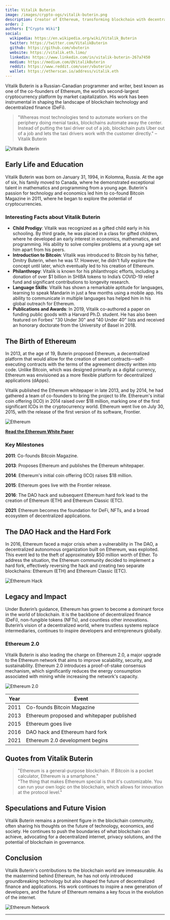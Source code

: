 ```yaml
---
title: Vitalik Buterin
image: /images/crypto-ogs/vitalik-buterin.png
description: Creator of Ethereum, transforming blockchain with decentralized finance and smart contracts.
order: 2
authors: ["Crypto Wiki"]
social:
  wikipedia: https://en.wikipedia.org/wiki/Vitalik_Buterin
  twitter: https://twitter.com/VitalikButerin
  github: https://github.com/vbuterin
  website: https://vitalik.eth.limo/
  linkedin: https://www.linkedin.com/in/vitalik-buterin-267a7450
  medium: https://medium.com/@VitalikButerin
  reddit: https://www.reddit.com/user/vbuterin/
  wallet: https://etherscan.io/address/vitalik.eth
---
```


Vitalik Buterin is a Russian-Canadian programmer and writer, best known as one of the co-founders of Ethereum, the world’s second-largest cryptocurrency platform by market capitalization. His work has been instrumental in shaping the landscape of blockchain technology and decentralized finance (DeFi).

> "Whereas most technologies tend to automate workers on the periphery doing menial tasks, blockchains automate away the center. Instead of putting the taxi driver out of a job, blockchain puts Uber out of a job and lets the taxi drivers work with the customer directly." – Vitalik Buterin

![Vitalik Buterin](/images/posts/vitalik-buterin.jpg)

## Early Life and Education

Vitalik Buterin was born on January 31, 1994, in Kolomna, Russia. At the age of six, his family moved to Canada, where he demonstrated exceptional talent in mathematics and programming from a young age. Buterin's passion for technology and economics led him to co-found Bitcoin Magazine in 2011, where he began to explore the potential of cryptocurrencies.

### Interesting Facts about Vitalik Buterin

- **Child Prodigy**: Vitalik was recognized as a gifted child early in his schooling. By third grade, he was placed in a class for gifted children, where he developed an early interest in economics, mathematics, and programming. His ability to solve complex problems at a young age set him apart from his peers.
- **Introduction to Bitcoin**: Vitalik was introduced to Bitcoin by his father, Dmitry Buterin, when he was 17. However, he didn't fully explore the concept until later, which eventually led to his creation of Ethereum.
- **Philanthropy**: Vitalik is known for his philanthropic efforts, including a donation of over $1 billion in SHIBA tokens to India’s COVID-19 relief fund and significant contributions to longevity research.
- **Language Skills**: Vitalik has shown a remarkable aptitude for languages, learning to speak Mandarin in just a few months using a mobile app. His ability to communicate in multiple languages has helped him in his global outreach for Ethereum.
- **Publications and Awards**: In 2019, Vitalik co-authored a paper on funding public goods with a Harvard Ph.D. student. He has also been featured on Forbes' "30 Under 30" and "40 Under 40" lists and received an honorary doctorate from the University of Basel in 2018.

## The Birth of Ethereum

In 2013, at the age of 19, Buterin proposed Ethereum, a decentralized platform that would allow for the creation of smart contracts—self-executing contracts with the terms of the agreement directly written into code. Unlike Bitcoin, which was designed primarily as a digital currency, Ethereum was envisioned as a more flexible platform for decentralized applications (dApps).

Vitalik published the Ethereum whitepaper in late 2013, and by 2014, he had gathered a team of co-founders to bring the project to life. Ethereum's initial coin offering (ICO) in 2014 raised over $18 million, marking one of the first significant ICOs in the cryptocurrency world. Ethereum went live on July 30, 2015, with the release of the first version of its software, Frontier.

![Ethereum](/images/posts/ethereum.jpg)

**[Read the Ethereum White Paper](https://ethereum.org/en/whitepaper/)**

### Key Milestones

**2011**: Co-founds Bitcoin Magazine.

**2013**: Proposes Ethereum and publishes the Ethereum whitepaper.

**2014**: Ethereum's initial coin offering (ICO) raises $18 million.

**2015**: Ethereum goes live with the Frontier release.

**2016**: The DAO hack and subsequent Ethereum hard fork lead to the creation of Ethereum (ETH) and Ethereum Classic (ETC).

**2021**: Ethereum becomes the foundation for DeFi, NFTs, and a broad ecosystem of decentralized applications.

## The DAO Hack and the Hard Fork

In 2016, Ethereum faced a major crisis when a vulnerability in The DAO, a decentralized autonomous organization built on Ethereum, was exploited. This event led to the theft of approximately $50 million worth of Ether. To address the situation, the Ethereum community decided to implement a hard fork, effectively reversing the hack and creating two separate blockchains: Ethereum (ETH) and Ethereum Classic (ETC).

![Ethereum Hack](/images/posts/hackers.jpg)

## Legacy and Impact

Under Buterin’s guidance, Ethereum has grown to become a dominant force in the world of blockchain. It is the backbone of decentralized finance (DeFi), non-fungible tokens (NFTs), and countless other innovations. Buterin’s vision of a decentralized world, where trustless systems replace intermediaries, continues to inspire developers and entrepreneurs globally.

### Ethereum 2.0

Vitalik Buterin is also leading the charge on Ethereum 2.0, a major upgrade to the Ethereum network that aims to improve scalability, security, and sustainability. Ethereum 2.0 introduces a proof-of-stake consensus mechanism, which significantly reduces the energy consumption associated with mining while increasing the network's capacity.

![Ethereum 2.0](/images/posts/ethereum-2.jpg)

| **Year** | **Event**                                  |
| -------- | ------------------------------------------ |
| 2011     | Co-founds Bitcoin Magazine                 |
| 2013     | Ethereum proposed and whitepaper published |
| 2015     | Ethereum goes live                         |
| 2016     | DAO hack and Ethereum hard fork            |
| 2021     | Ethereum 2.0 development begins            |

## Quotes from Vitalik Buterin

> "Ethereum is a general-purpose blockchain. If Bitcoin is a pocket calculator, Ethereum is a smartphone."  
> "The thing that makes Ethereum special is that it's customizable. You can run your own logic on the blockchain, which allows for innovation at the protocol level."

## Speculations and Future Vision

Vitalik Buterin remains a prominent figure in the blockchain community, often sharing his thoughts on the future of technology, economics, and society. He continues to push the boundaries of what blockchain can achieve, advocating for a decentralized internet, privacy solutions, and the potential of blockchain in governance.

## Conclusion

Vitalik Buterin's contributions to the blockchain world are immeasurable. As the mastermind behind Ethereum, he has not only introduced groundbreaking technology but also shaped the future of decentralized finance and applications. His work continues to inspire a new generation of developers, and the future of Ethereum remains a key focus in the evolution of the internet.

![Ethereum Network](/images/posts/ethereum-network.jpg)

---
